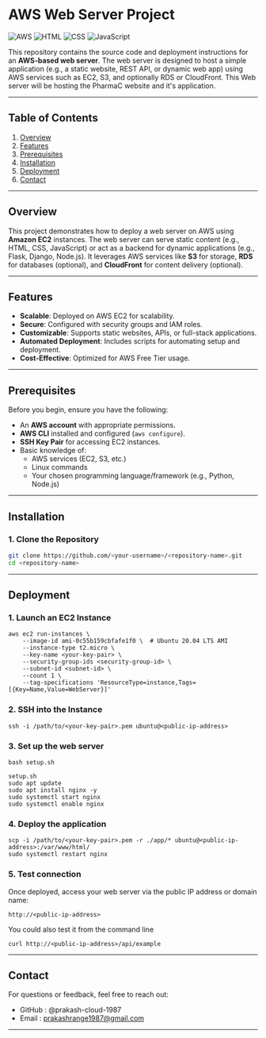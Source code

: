 # AWS Web Server Project

![AWS](https://img.shields.io/badge/AWS-Cloud-brightgreen) ![HTML](https://img.shields.io/badge/HTML5-E34F26?style=flat&logo=html5&logoColor=white) ![CSS](https://img.shields.io/badge/CSS3-1572B6?style=flat&logo=css3&logoColor=white) ![JavaScript](https://img.shields.io/badge/JavaScript-F7DF1E?style=flat&logo=javascript&logoColor=black)

This repository contains the source code and deployment instructions for an **AWS-based web server**. The web server is designed to host a simple application (e.g., a static website, REST API, or dynamic web app) using AWS services such as EC2, S3, and optionally RDS or CloudFront. This Web server will be hosting the PharmaC website and it's application.

---

## Table of Contents

1. [Overview](#overview)
2. [Features](#features)
3. [Prerequisites](#prerequisites)
4. [Installation](#installation)
5. [Deployment](#deployment)
6. [Contact](#contact)

---

## Overview

This project demonstrates how to deploy a web server on AWS using **Amazon EC2** instances. The web server can serve static content (e.g., HTML, CSS, JavaScript) or act as a backend for dynamic applications (e.g., Flask, Django, Node.js). It leverages AWS services like **S3** for storage, **RDS** for databases (optional), and **CloudFront** for content delivery (optional).

---

## Features

- **Scalable**: Deployed on AWS EC2 for scalability.
- **Secure**: Configured with security groups and IAM roles.
- **Customizable**: Supports static websites, APIs, or full-stack applications.
- **Automated Deployment**: Includes scripts for automating setup and deployment.
- **Cost-Effective**: Optimized for AWS Free Tier usage.

---

## Prerequisites

Before you begin, ensure you have the following:

- An **AWS account** with appropriate permissions.
- **AWS CLI** installed and configured (`aws configure`).
- **SSH Key Pair** for accessing EC2 instances.
- Basic knowledge of:
  - AWS services (EC2, S3, etc.)
  - Linux commands
  - Your chosen programming language/framework (e.g., Python, Node.js)

---

## Installation

### 1. Clone the Repository

```bash
git clone https://github.com/<your-username>/<repository-name>.git
cd <repository-name>
```
---
## Deployment

### 1. Launch an EC2 Instance

```
aws ec2 run-instances \
    --image-id ami-0c55b159cbfafe1f0 \  # Ubuntu 20.04 LTS AMI
    --instance-type t2.micro \
    --key-name <your-key-pair> \
    --security-group-ids <security-group-id> \
    --subnet-id <subnet-id> \
    --count 1 \
    --tag-specifications 'ResourceType=instance,Tags=[{Key=Name,Value=WebServer}]'
```
### 2. SSH into the Instance
```
ssh -i /path/to/<your-key-pair>.pem ubuntu@<public-ip-address>
```
### 3. Set up the web server
```
bash setup.sh

setup.sh
sudo apt update
sudo apt install nginx -y
sudo systemctl start nginx
sudo systemctl enable nginx

```
### 4. Deploy the application
```
scp -i /path/to/<your-key-pair>.pem -r ./app/* ubuntu@<public-ip-address>:/var/www/html/
sudo systemctl restart nginx
```
### 5. Test connection
Once deployed, access your web server via the public IP address or domain name:
```
http://<public-ip-address>
```
You could also test it from the command line
```
curl http://<public-ip-address>/api/example
```
---

## Contact
For questions or feedback, feel free to reach out:
- GitHub : @prakash-cloud-1987
- Email : prakashrange1987@gmail.com
---


